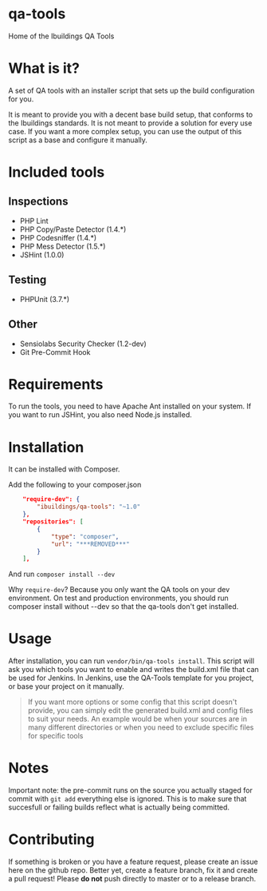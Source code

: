 qa-tools
======

Home of the Ibuildings QA Tools

# What is it?
A set of QA tools with an installer script that sets up the build configuration for you.

It is meant to provide you with a decent base build setup, that conforms to the Ibuildings standards.
It is not meant to provide a solution for every use case. If you want a more complex setup, you can use the
output of this script as a base and configure it manually.

# Included tools
## Inspections
 - PHP Lint
 - PHP Copy/Paste Detector (1.4.*)
 - PHP Codesniffer (1.4.*)
 - PHP Mess Detector (1.5.*)
 - JSHint (1.0.0)

## Testing
 - PHPUnit (3.7.*)

## Other
 - Sensiolabs Security Checker (1.2-dev)
 - Git Pre-Commit Hook

# Requirements
To run the tools, you need to have Apache Ant installed on your system.
If you want to run JSHint, you also need Node.js installed.

# Installation
It can be installed with Composer.

Add the following to your composer.json
```json
    "require-dev": {
        "ibuildings/qa-tools": "~1.0"
    },
    "repositories": [
        {
            "type": "composer",
            "url": "***REMOVED***"
        }
    ],
```

And run `composer install --dev`

Why `require-dev`? Because you only want the QA tools on your dev environment.
On test and production environments, you should run composer install without --dev so that the qa-tools don't get installed.

# Usage
After installation, you can run `vendor/bin/qa-tools install`. This script will ask you which tools you want to enable and writes the build.xml file that can be used for Jenkins.
In Jenkins, use the QA-Tools template for you project, or base your project on it manually.
> If you want more options or some config that this script doesn't provide, you can simply edit the generated build.xml and config files to suit your needs. An example would be when your sources are in many different directories or when you need to exclude specific files for specific tools

# Notes
Important note: the pre-commit runs on the source you actually staged for commit with `git add` everything else is ignored. This is to make sure that succesfull or failing builds reflect what is actually being committed.

# Contributing
If something is broken or you have a feature request, please create an issue here on the github repo. 
Better yet, create a feature branch, fix it and create a pull request! Please **do not** push directly to master or to a release branch.
